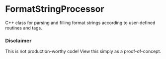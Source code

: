 # FormatStringProcessor
C++ class for parsing and filling format strings according to user-defined routines and tags.

### Disclaimer
This is not production-worthy code! View this simply as a proof-of-concept.
